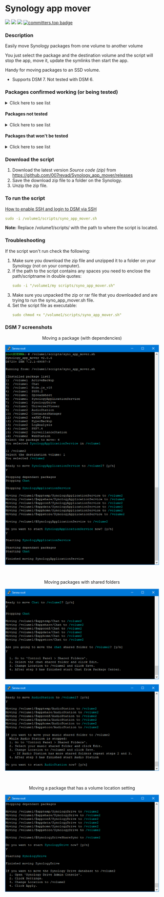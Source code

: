 # Synology app mover

<a href="https://github.com/007revad/Synology_app_mover/releases"><img src="https://img.shields.io/github/release/007revad/Synology_app_mover.svg"></a>
<a href="https://hits.seeyoufarm.com"><img src="https://hits.seeyoufarm.com/api/count/incr/badge.svg?url=https%3A%2F%2Fgithub.com%2F007revad%2FSynology_app_mover&count_bg=%2379C83D&title_bg=%23555555&icon=&icon_color=%23E7E7E7&title=views&edge_flat=false"/></a>
[![](https://img.shields.io/static/v1?label=Sponsor&message=%E2%9D%A4&logo=GitHub&color=%23fe8e86)](https://github.com/sponsors/007revad)
[![committers.top badge](https://user-badge.committers.top/australia/007revad.svg)](https://user-badge.committers.top/australia/007revad)

### Description

Easily move Synology packages from one volume to another volume

You just select the package and the destination volume and the script will stop the app, move it, update the symlinks then start the app.

Handy for moving packages to an SSD volume.

  - Supports DSM 7. Not tested with DSM 6.


### Packages confirmed working (or being tested)

<details>
  <summary>Click here to see list</summary>

| Package Center Name | DSM Name shown in script | Result |
|---------------------|-------------|--------|
| Active Backup for Business | ActiveBackup | Still Testing... |
| Active Backup for Google Workspace | ActiveBackup-GSuite | Still Testing... |
| Active Backup for Microsoft Office 365 | ActiveBackup-Office365 | Still Testing... |
| Advanced Media Extensions | CodecPack | OK |
| AntiVirus by McAfee | AntiVirus-McAfee | OK |
| AntiVirus Essential | AntiVirus | OK |
| Apache 2.4 | Apache2.4 | OK |
| Audio Station | AudioStation | OK |	
| Bitdefender for MailPlus | BitDefenderForMailPlus |  |
| C2 Identity LDAP Server | C2IdentityLDAPAgent | OK but I don't have a C2 account to fully test |
| Central Management System | CMS | OK |
| Cloud Sync | CloudSync | OK |
| Container Manager | ContainerManager | OK |
| Directory Server For Windows Domain | DirectoryServerForWindowsDomain | OK |
| DNS Server | DNSServer | OK |
| Document Viewer | DocumentViewer |  |
| Download Station | DownloadStation | OK |
| Emby Server | EmbyServer | OK |
| exFAT Access | exFAT-Free | OK |
| git | git | OK |
| Git | Git | OK |
| Glacier Backup |  |  |
| Hyper Backup | HyperBackup | OK |
| Hyper Backup Vault | HyperBackupVault | OK |
| LDAP Server |  |  |
| LogAnalysis | LogAnalysis | OK |
| Log Center | Log Center | OK |
| Mail Station | MailStation | OK |
| MariaDB 10 | MariaDB10 | OK |
| Media Server | MediaServer | OK |
| MediaInfo | mediainfo | OK |
| MinimServer | MinimServer | OK |
| Node.js v14 | Node.js_v14 | OK |
| Node.js v16 | Node.js_v16 | OK |
| Node.js v18 | Node.js_v18 | OK |
| Node.js v20 | Node.js_v20 | OK |
| Note Station | NoteStation | OK |
| PDF Viewer | PDFViewer | OK |
| Perl | Perl | OK |
| PHP 7.3 | PHP7.3 | OK |
| PHP 7.4 | PHP7.4 | OK |
| PHP 8.0 | PHP8.0 | OK |
| PHP 8.1 | PHP8.1 | OK |
| PHP 8.2 | PHP8.2 | OK |
| Plex Media Server | PlexMediaServer | OK |
| Presto File Server | PrestoServer | OK |
| Proxy Server | ProxyServer | OK |
| Python 3.9 | Python3.9 | OK |
| Radius Server | RadiusServer | OK |
| SMI-S Provider | SynoSmisProvider |  |
| Snapshot Replication | SnapshotReplication | OK |
| SSO Server | SSOServer | OK |
| Storage Analyzer | StorageAnalyzer | OK |
| Surveillance Station | SurveillanceStation | OK |
| SynoCli Tools | synocli-"toolname" | OK |
| Synology Application Service | SynologyApplicationService | OK |
| Synology Calendar | Calendar | OK |
| Synology Chat Server | Chat | OK |
| Synology Contacts | Contacts | OK |
| Synology Directory Server | DirectoryServer | OK |
| Synology Drive Server | SynologyDrive | OK |
| Synology High Availability |  |  |
| Synology MailPlus | MailPlus | OK |
| Synology MailPlus Server | MailPlus-Server | OK |
| Synology Mail Server | MailServer | OK |
| Synology Office | Spreadsheet | OK |
| Synology Photos | SynologyPhotos | OK |
| Syno Smis Provider | SynoSmisProvider | OK |
| Tailscale | Tailscale | OK |
| Text Editor | TextEditor | OK |
| Universal Viewer | UniversalViewer | OK |
| Video Station | VideoStation | OK |
| Virtual Machine Manager | Virtualization | OK |
| VPN Server | VPNCenter | OK |
| Web Station | WebStation | OK |
| WebDAV Server | WebDAVServer | OK |

</details>

#### Packages not tested

<details>
  <summary>Click here to see list</summary>

| Package | Result |
|---------|--------|
| Archiware P5 |  |
| BRAVIA Signage |  |
| Data Deposit Box |  |
| Domotz Network Monitoring |  |
| ElephantDrive |  |
| GoodSync |  |
| IDrive |  |
| KodiExplorer |  |
| MEGAcmd |  |
| NAKIVO Backup and Replication |  |
| NAKIVO Transporter |  |
| Ragic Cloud DB |  |
| Resilo Sync |  |
| TeamViewer |  |
| VirtualHere |  |

</details>

#### Packages that won't be tested

<details>
  <summary>Click here to see list</summary>

These need MarioDB and they either fail to install or don't run properly!?!?

**Note:** I will not test any package that needs MariaDB.

| Package | Result |
|---------|--------|
| Joomla | Doesn't install |
| MediaWiki | Doesn't install |
| PACS |  Won't test |
| phpMyAdmin | Won't test |
| Wordpress | Won't test |
| vtigerCRM | Installs but doesn't run |

</details>


### Download the script

1. Download the latest version _Source code (zip)_ from https://github.com/007revad/Synology_app_mover/releases
2. Save the download zip file to a folder on the Synology.
3. Unzip the zip file.

### To run the script

[How to enable SSH and login to DSM via SSH](https://kb.synology.com/en-global/DSM/tutorial/How_to_login_to_DSM_with_root_permission_via_SSH_Telnet)

```YAML
sudo -i /volume1/scripts/syno_app_mover.sh
```

**Note:** Replace /volume1/scripts/ with the path to where the script is located.

### Troubleshooting

If the script won't run check the following:

1. Make sure you download the zip file and unzipped it to a folder on your Synology (not on your computer).
2. If the path to the script contains any spaces you need to enclose the path/scriptname in double quotes:
   ```YAML
   sudo -i "/volume1/my scripts/syno_app_mover.sh"
   ```
3. Make sure you unpacked the zip or rar file that you downloaded and are trying to run the syno_app_mover.sh file.
4. Set the script file as executable:
   ```YAML
   sudo chmod +x "/volume1/scripts/syno_app_mover.sh"
   ```

### DSM 7 screenshots

<p align="center">Moving a package (with dependencies)</p>
<p align="center"><img src="/images/app2.png"></p>

<br>

<p align="center">Moving packages with shared folders</p>
<p align="center"><img src="/images/app3.png"></p>
<p align="center"><img src="/images/app4.png"></p>

<br>

<p align="center">Moving a package that has a volume location setting</p>
<p align="center"><img src="/images/app5.png"></p>


